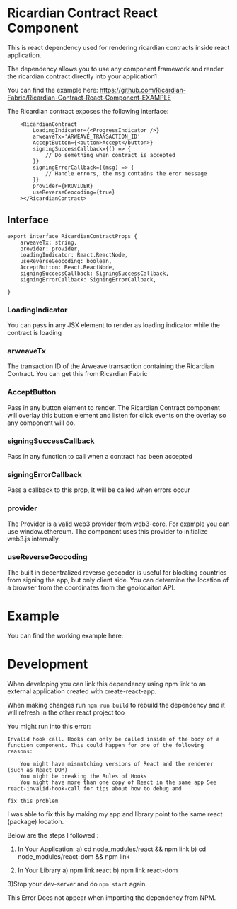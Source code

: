 # Ricardian Contract React Component

This is react dependency used for rendering ricardian contracts inside react application. 

The dependency allows you to use any component framework and render the ricardian contract directly into your application1

You can find the example here: https://github.com/Ricardian-Fabric/Ricardian-Contract-React-Component-EXAMPLE

The Ricardian contract exposes the following interface:

        <RicardianContract
            LoadingIndicator={<ProgressIndicator />}
            arweaveTx='ARWEAVE_TRANSACTION_ID'
            AcceptButton={<button>Accept</button>}
            signingSuccessCallback={() => { 
                // Do something when contract is accepted 
            }}
            signingErrorCallback={(msg) => {
                // Handle errors, the msg contains the eror message
            }}
            provider={PROVIDER}
            useReverseGeocoding={true}
        ></RicardianContract>


## Interface

    export interface RicardianContractProps {
        arweaveTx: string,
        provider: provider,
        LoadingIndicator: React.ReactNode,
        useReverseGeocoding: boolean,
        AcceptButton: React.ReactNode,
        signingSuccessCallback: SigningSuccessCallback,
        signingErrorCallback: SigningErrorCallback,

    }

### LoadingIndicator

You can pass in any JSX element to render as loading indicator while the contract is loading

### arweaveTx

The transaction ID of the Arweave transaction containing the Ricardian Contract. You can get this from Ricardian Fabric

### AcceptButton

Pass in any button element to render. The Ricardian Contract component will overlay this button element and listen for click events on the overlay so any component will do.

### signingSuccessCallback

Pass in any function to call when a contract has been accepted

### signingErrorCallback

Pass a callback to this prop, It will be called when errors occur

### provider

The Provider is a valid web3 provider from web3-core.
For example you can use window.ethereum. The component uses this provider to initialize web3.js internally.

### useReverseGeocoding

The built in decentralized reverse geocoder is useful for blocking countries from signing the app, but only client side.
You can determine the location of a browser from the coordinates from the geolocaiton API.

# Example

You can find the working example here:

# Development

When developing you can link this dependency using npm link to an external application created with create-react-app.

When making changes run `npm run build` to rebuild the dependency and it will refresh in the other react project too


You might run into this error: 


    Invalid hook call. Hooks can only be called inside of the body of a function component. This could happen for one of the following reasons:

        You might have mismatching versions of React and the renderer (such as React DOM)
        You might be breaking the Rules of Hooks
        You might have more than one copy of React in the same app See react-invalid-hook-call for tips about how to debug and

    fix this problem

I was able to fix this by making my app and library point to the same react (package) location.

Below are the steps I followed :
1. In Your Application:
a) cd node_modules/react && npm link
b) cd node_modules/react-dom && npm link

2. In Your Library
a) npm link react
b) npm link react-dom

3)Stop your dev-server and do `npm start` again.

This Error Does not appear when importing the dependency from NPM.